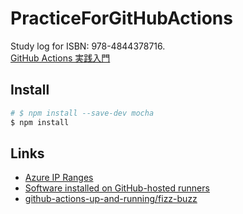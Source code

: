 # PracticeForGitHubActions
Study log for ISBN: 978-4844378716.  
[GitHub Actions 実践入門](https://nextpublishing.jp/book/11908.html)

## Install
```bash
# $ npm install --save-dev mocha
$ npm install
```

## Links
* [Azure IP Ranges](https://www.microsoft.com/en-us/download/details.aspx?id=56519)
* [Software installed on GitHub-hosted runners](https://docs.github.com/en/actions/reference/software-installed-on-github-hosted-runners)
* [github-actions-up-and-running/fizz-buzz](https://github.com/github-actions-up-and-running/fizz-buzz)
